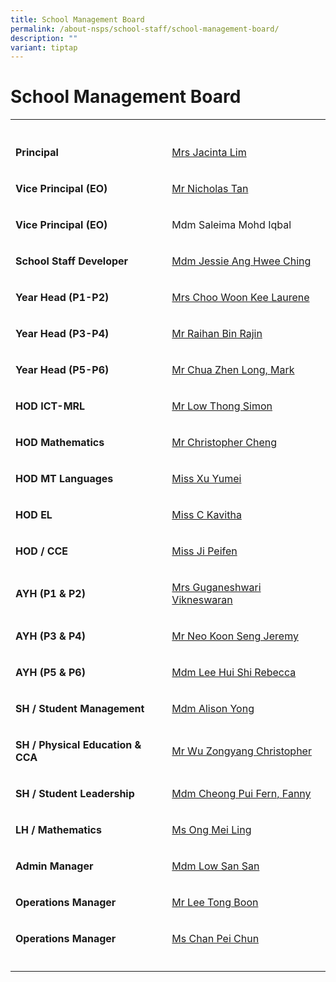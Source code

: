 ```yaml
---
title: School Management Board
permalink: /about-nsps/school-staff/school-management-board/
description: ""
variant: tiptap
---
```

<h1>School Management Board</h1>
<table style="minWidth: 50px">
<colgroup>
<col>
<col>
</colgroup>
<tbody>
<tr>
<th rowspan="1" colspan="1">
<p></p>
</th>
<th rowspan="1" colspan="1">
<p></p>
</th>
</tr>
<tr>
<td rowspan="1" colspan="1">
<p><strong>Principal</strong>
</p>
</td>
<td rowspan="1" colspan="1">
<p><a href="mailto:jacinta_phan@schools.gov.sg" rel="noopener noreferrer nofollow" target="_blank">Mrs Jacinta Lim</a>
</p>
</td>
</tr>
<tr>
<td rowspan="1" colspan="1">
<p><strong>Vice Principal (EO)</strong>
</p>
</td>
<td rowspan="1" colspan="1">
<p><a href="mailto:nicholas_tan@schools.gov.sg" rel="noopener noreferrer nofollow" target="_blank">Mr Nicholas Tan</a>
</p>
</td>
</tr>
<tr>
<td rowspan="1" colspan="1">
<p><strong>Vice Principal (EO)</strong>
</p>
</td>
<td rowspan="1" colspan="1">
<p>Mdm Saleima Mohd Iqbal</p>
</td>
</tr>
<tr>
<td rowspan="1" colspan="1">
<p><strong>School Staff Developer</strong>
</p>
</td>
<td rowspan="1" colspan="1">
<p><a href="mailto:jessie_eng@schools.gov.sg" rel="noopener noreferrer nofollow" target="_blank">Mdm Jessie Ang Hwee Ching</a>
</p>
</td>
</tr>
<tr>
<td rowspan="1" colspan="1">
<p><strong>Year Head (P1-P2)</strong>
</p>
</td>
<td rowspan="1" colspan="1">
<p><a href="mailto:choo_woon_kee@schools.gov.sg" rel="noopener noreferrer nofollow" target="_blank">Mrs Choo Woon Kee Laurene</a>
</p>
</td>
</tr>
<tr>
<td rowspan="1" colspan="1">
<p><strong>Year Head (P3-P4)</strong>
</p>
</td>
<td rowspan="1" colspan="1">
<p><a href="mailto:raihan_rajin@schools.gov.sg" rel="noopener noreferrer nofollow" target="_blank">Mr Raihan Bin Rajin</a>
</p>
</td>
</tr>
<tr>
<td rowspan="1" colspan="1">
<p><strong>Year Head (P5-P6)</strong>
</p>
</td>
<td rowspan="1" colspan="1">
<p><a href="mailto:chua_zhen_long_mark@schools.gov.sg" rel="noopener noreferrer nofollow" target="_blank">Mr Chua Zhen Long, Mark</a>
</p>
</td>
</tr>
<tr>
<td rowspan="1" colspan="1">
<p><strong>HOD ICT-MRL</strong>
</p>
</td>
<td rowspan="1" colspan="1">
<p><a href="mailto:simon_low_thong@schools.gov.sg" rel="noopener noreferrer nofollow" target="_blank">Mr Low Thong Simon</a>
</p>
</td>
</tr>
<tr>
<td rowspan="1" colspan="1">
<p><strong>HOD Mathematics</strong>
</p>
</td>
<td rowspan="1" colspan="1">
<p><a href="mailto:christopher_cheng@schools.gov.sg" rel="noopener noreferrer nofollow" target="_blank">Mr Christopher Cheng</a>
</p>
</td>
</tr>
<tr>
<td rowspan="1" colspan="1">
<p><strong>HOD MT Languages</strong>
</p>
</td>
<td rowspan="1" colspan="1">
<p><a href="mailto:xu_yumei@schools.gov.sg" rel="noopener noreferrer nofollow" target="_blank">Miss Xu Yumei</a>
</p>
</td>
</tr>
<tr>
<td rowspan="1" colspan="1">
<p><strong>HOD EL</strong>
</p>
</td>
<td rowspan="1" colspan="1">
<p><a href="mailto:c_kavitha@schools.gov.sg" rel="noopener noreferrer nofollow" target="_blank">Miss C Kavitha</a>
</p>
</td>
</tr>
<tr>
<td rowspan="1" colspan="1">
<p><strong>HOD / CCE</strong>
</p>
</td>
<td rowspan="1" colspan="1">
<p><a href="mailto:ji_peifen@schools.gov.sg" rel="noopener noreferrer nofollow" target="_blank">Miss Ji Peifen</a>
</p>
</td>
</tr>
<tr>
<td rowspan="1" colspan="1">
<p><strong>AYH (P1 &amp; P2)</strong>
</p>
</td>
<td rowspan="1" colspan="1">
<p><a href="mailto:guganeshwari_tamil_selvam@schools.gov.sg" rel="noopener noreferrer nofollow" target="_blank">Mrs Guganeshwari Vikneswaran</a>
</p>
</td>
</tr>
<tr>
<td rowspan="1" colspan="1">
<p><strong>AYH (P3 &amp; P4)</strong>
</p>
</td>
<td rowspan="1" colspan="1">
<p><a href="mailto:neo_koon_seng_jeremy@schools.gov.sg" rel="noopener noreferrer nofollow" target="_blank">Mr Neo Koon Seng Jeremy</a>
</p>
</td>
</tr>
<tr>
<td rowspan="1" colspan="1">
<p><strong>AYH (P5 &amp; P6)</strong>
</p>
</td>
<td rowspan="1" colspan="1">
<p><a href="mailto:lee_hui_shi_rebecca@schools.gov.sg" rel="noopener noreferrer nofollow" target="_blank">Mdm Lee Hui Shi Rebecca</a>
</p>
</td>
</tr>
<tr>
<td rowspan="1" colspan="1">
<p><strong>SH / Student Management</strong>
</p>
</td>
<td rowspan="1" colspan="1">
<p><a href="mailto:alison_yong_yee_peng@schools.gov.sg" rel="noopener noreferrer nofollow" target="_blank">Mdm Alison Yong</a>
</p>
</td>
</tr>
<tr>
<td rowspan="1" colspan="1">
<p><strong>SH / Physical Education &amp; CCA</strong>
</p>
</td>
<td rowspan="1" colspan="1">
<p><a href="mailto:christopher_wu_zongyang@schools.gov.sg" rel="noopener noreferrer nofollow" target="_blank">Mr Wu Zongyang Christopher</a>
</p>
</td>
</tr>
<tr>
<td rowspan="1" colspan="1">
<p><strong>SH / Student Leadership</strong>
</p>
</td>
<td rowspan="1" colspan="1">
<p><a href="mailto:cheong_pui_fern@schools.gov.sg" rel="noopener noreferrer nofollow" target="_blank">Mdm Cheong Pui Fern, Fanny</a>
</p>
</td>
</tr>
<tr>
<td rowspan="1" colspan="1">
<p><strong>LH / Mathematics</strong>
</p>
</td>
<td rowspan="1" colspan="1">
<p><a href="mailto:ong_mei_ling@schools.gov.sg" rel="noopener noreferrer nofollow" target="_blank">Ms Ong Mei Ling</a>
</p>
</td>
</tr>
<tr>
<td rowspan="1" colspan="1">
<p><strong>Admin Manager</strong>
</p>
</td>
<td rowspan="1" colspan="1">
<p><a href="mailto:low_san_san@schools.gov.sg" rel="noopener noreferrer nofollow" target="_blank">Mdm Low San San</a>
</p>
</td>
</tr>
<tr>
<td rowspan="1" colspan="1">
<p><strong>Operations Manager</strong>
</p>
</td>
<td rowspan="1" colspan="1">
<p><a href="mailto:lee_tong_boon@schools.gov.sg" rel="noopener noreferrer nofollow" target="_blank">Mr Lee Tong Boon</a>
</p>
</td>
</tr>
<tr>
<td rowspan="1" colspan="1">
<p><strong>Operations Manager</strong>
</p>
</td>
<td rowspan="1" colspan="1">
<p><a href="mailto:chan_pei_chun@schools.gov.sg" rel="noopener noreferrer nofollow" target="_blank">Ms Chan Pei Chun</a>
</p>
</td>
</tr>
<tr>
<td rowspan="1" colspan="1">
<p></p>
</td>
<td rowspan="1" colspan="1">
<p></p>
</td>
</tr>
</tbody>
</table>
<p></p>